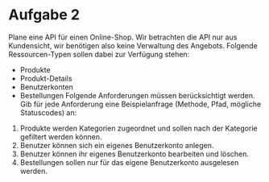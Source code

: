 Aufgabe 2
=================
Plane eine API für einen Online-Shop. Wir betrachten die API nur aus Kundensicht, wir benötigen also keine Verwaltung des Angebots.
Folgende Ressourcen-Typen sollen dabei zur Verfügung stehen:
- Produkte
- Produkt-Details
- Benutzerkonten
- Bestellungen
Folgende Anforderungen müssen berücksichtigt werden. Gib für jede Anforderung eine Beispielanfrage (Methode, Pfad, mögliche Statuscodes) an:
1. Produkte werden Kategorien zugeordnet und sollen nach der Kategorie gefiltert werden können.
2. Benutzer können sich ein eigenes Benutzerkonto anlegen.
3. Benutzer können ihr eigenes Benutzerkonto bearbeiten und löschen.
4. Bestellungen sollen nur für das eigene Benutzerkonto ausgelesen werden.